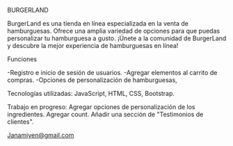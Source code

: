 BURGERLAND

BurgerLand es una tienda en línea especializada en la venta de hamburguesas. Ofrece una amplia variedad de opciones para que puedas personalizar tu hamburguesa a gusto. 
¡Únete a la comunidad de BurgerLand y descubre la mejor experiencia de hamburguesas en línea!

Funciones

-Registro e inicio de sesión de usuarios.
-Agregar elementos al carrito de compras.
-Opciones de personalización de hamburguesas,

Tecnologías utilizadas:
JavaScript, HTML, CSS, Bootstrap.

Trabajo en progreso:
Agregar opciones de personalización de los ingredientes.
Agregar count.
Añadir una sección de "Testimonios de clientes".




Janamiyen@gmail.com
